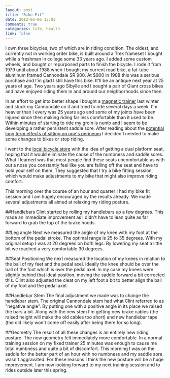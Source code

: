```yaml
---
layout: post
title: "Bike Fit"
date: 2012-02-06 13:01
comments: true
categories: life, health
link: false
---
```

I own three bicycles, two of which are in riding condition. The oldest, and currently not in working order bike, is built around a Trek frameset I bought while a freshman in college some 33 years ago. I added some custom wheels, and bought or repurposed parts to finish the bicycle. I rode it from 1979 until about 1988 when I bought my current road bike, a fat-tube aluminum framed Cannondale SR 900. At $900 in 1988 this was a serious purchase and I'm glad I still have this bike. It'll be an antique next year at 25 years of age. Two years ago Sibylle and I bought a pair of Giant cross bikes and have enjoyed riding them in and around our neighborhoods since then.

In an effort to get into better shape I bought a [magnetic trainer](http://zanshin.net/2011/01/08/giant-auto-ii-magnetic-trainer/ "Giant Auto II Magnetic Trainer") last winter and stuck my Cannondale on it and tried to ride several days a week. I'm heavier than I every was 25 years ago and some of my joints have been injured since then making riding far less comfortable than it used to be. Within minutes of starting to ride my groin is numb and I seem to be developing a rather persistent saddle sore. After reading about the [potential long term effects of sitting on one's perineum](http://www.bycycleinc.com/pages/article_MTJ.html "Cycling and Your Health") I decided I needed to make some changes to bikes or stop riding. 

I went to the [local bicycle store](http://www.bigpoppibikes.com/ "Big Poppi") with the idea of getting a dual platform seat, hoping that it would eliminate the cause of the numbness and saddle sores. What I learned was that most people find these seats uncomfortable as with out a nose you constantly feel like you are falling off the seat and have to hold your self on them. They suggested that I try a bike fitting session, which would make adjustments to my bike that might also improve riding comfort. 

This morning over the course of an hour and quarter I had my bike fit session and I am hugely encouraged by the results already. We made several adjustments all aimed at relaxing my riding posture.

##Handlebars
Clint started by rolling my handlebars up a few degrees. This made an immediate improvement as I didn't have to lean quite as far forward to grab the top of the brake hoods. 

##Leg angle
Next we measured the angle of my knee with my foot at the bottom of the pedal stroke. The optimal range is 25 to 35 degrees. With my original setup I was at 20 degrees on both legs. By lowering my seat a little bit we reached a very comfortable 30 degrees. 

##Seat Positioning
We next measured the location of my knees in relation to the ball of my feet and the pedal axel. Ideally the knee should be over the ball of the foot which is over the pedal axel. In my case my knees were slightly behind that ideal position, moving the saddle forward a bit corrected this. Clint also adjusted the cleat on my left foot a bit to better align the ball of my foot and the pedal axel.

##Handlebar Stem
The final adjustment we made was to change the handlebar stem. The original Cannondale stem had what Clint referred to as "negative angle". By putting one with a positive angle in its place we raised the bars a bit. Along with the new stem I'm getting new brake cables (the raised height will make the old cables too short) and new handlebar tape (the old likely won't come off easily after being there for so long).

##Geometry 
The result of all these changes is an entirely new riding posture. The new geometry felt immediately more comfortable. In a normal training session on my fixed trainer 25 minutes was enough to cause me total numbness and quite a bit of discomfort. This morning I was on the saddle for the better part of an hour with no numbness and my saddle sore wasn't aggravated. For these reasons	 I think the new posture will be a huge improvement. I am now looking forward to my next training session and to rides outside later this spring.
